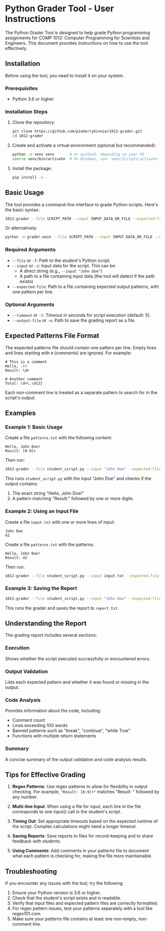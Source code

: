 # Python Grader Tool - User Instructions

The Python Grader Tool is designed to help grade Python programming assignments for COMP 1012: Computer Programming for Scientists and Engineers. This document provides instructions on how to use the tool effectively.

## Installation

Before using the tool, you need to install it on your system.

### Prerequisites

- Python 3.6 or higher

### Installation Steps

1. Clone the repository:
   ```bash
   git clone https://github.com/pieberrykinnie/1012-grader.git
   cd 1012-grader
   ```

2. Create and activate a virtual environment (optional but recommended):
   ```bash
   python -m venv venv       # or python3, depending on your OS
   source venv/bin/activate  # On Windows, use: venv\Scripts\activate
   ```

3. Install the package:
   ```bash
   pip install -e .
   ```

## Basic Usage

The tool provides a command-line interface to grade Python scripts. Here's the basic syntax:

```bash
1012-grader --file SCRIPT_PATH --input INPUT_DATA_OR_FILE --expected-file PATTERNS_FILE
```

Or alternatively:

```bash
python -m grader.main --file SCRIPT_PATH --input INPUT_DATA_OR_FILE --expected-file PATTERNS_FILE
```

### Required Arguments

- `--file` or `-f`: Path to the student's Python script.
- `--input` or `-i`: Input data for the script. This can be:
  - A direct string (e.g., `--input "John Doe"`)
  - A path to a file containing input data (the tool will detect if the path exists)
- `--expected-file`: Path to a file containing expected output patterns, with one pattern per line.

### Optional Arguments

- `--timeout` or `-t`: Timeout in seconds for script execution (default: 5).
- `--output-file` or `-o`: Path to save the grading report as a file.

## Expected Patterns File Format

The expected patterns file should contain one pattern per line. Empty lines and lines starting with `#` (comments) are ignored. For example:

```
# This is a comment
Hello, .+!
Result: \d+

# Another comment
Total: \d+\.\d{2}
```

Each non-comment line is treated as a separate pattern to search for in the script's output.

## Examples

### Example 1: Basic Usage

Create a file `patterns.txt` with the following content:
```
Hello, John Doe!
Result: [0-9]+
```

Then run:
```bash
1012-grader --file student_script.py --input "John Doe" --expected-file patterns.txt
```

This runs `student_script.py` with the input "John Doe" and checks if the output contains:
1. The exact string "Hello, John Doe!"
2. A pattern matching "Result:" followed by one or more digits.

### Example 2: Using an Input File

Create a file `input.txt` with one or more lines of input:
```
John Doe
42
```

Create a file `patterns.txt` with the patterns:
```
Hello, John Doe!
Result: 42
```

Then run:
```bash
1012-grader --file student_script.py --input input.txt --expected-file patterns.txt
```

### Example 3: Saving the Report

```bash
1012-grader --file student_script.py --input "John Doe" --expected-file patterns.txt --output-file report.txt
```

This runs the grader and saves the report to `report.txt`.

## Understanding the Report

The grading report includes several sections:

### Execution

Shows whether the script executed successfully or encountered errors.

### Output Validation

Lists each expected pattern and whether it was found or missing in the output.

### Code Analysis

Provides information about the code, including:
- Comment count
- Lines exceeding 100 words
- Banned patterns such as "break", "continue", "while True"
- Functions with multiple return statements

### Summary

A concise summary of the output validation and code analysis results.

## Tips for Effective Grading

1. **Regex Patterns**: Use regex patterns to allow for flexibility in output checking. For example, `"Result: [0-9]+"` matches "Result: " followed by any number.

2. **Multi-line Input**: When using a file for input, each line in the file corresponds to one input() call in the student's script.

3. **Timing Out**: Set appropriate timeouts based on the expected runtime of the script. Complex calculations might need a longer timeout.

4. **Saving Reports**: Save reports to files for record-keeping and to share feedback with students.

5. **Using Comments**: Add comments in your patterns file to document what each pattern is checking for, making the file more maintainable.

## Troubleshooting

If you encounter any issues with the tool, try the following:

1. Ensure your Python version is 3.6 or higher.
2. Check that the student's script exists and is readable.
3. Verify that input files and expected pattern files are correctly formatted.
4. For regex pattern issues, test your patterns separately with a tool like regex101.com.
5. Make sure your patterns file contains at least one non-empty, non-comment line. 